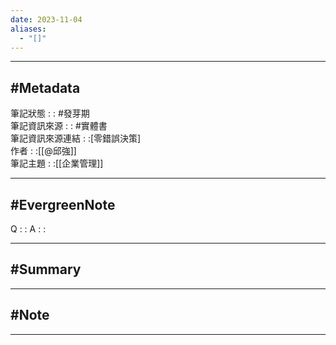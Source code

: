```yaml
---
date: 2023-11-04
aliases:
  - "[]"
---
```

---
#Metadata
---
筆記狀態 : : #發芽期<br>
筆記資訊來源 : : #實體書<br>
筆記資訊來源連結 : :[零錯誤決策] <br>
作者 : :[[@邱強]]<br>
筆記主題 : :[[企業管理]]<br>

---
#EvergreenNote
---
Q : :
A : :

---
#Summary
---






---
#Note 
---






---



